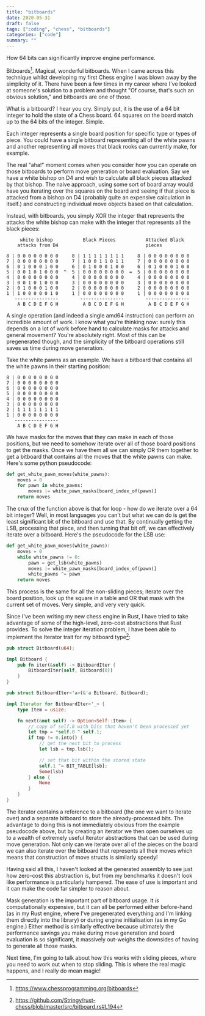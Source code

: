 ```yaml
---
title: "bitboards"
date: 2020-05-31
draft: false
tags: ["coding", "chess", "bitboards"]
categories: ["code"]
summary: ""
---
```


How 64 bits can significantly improve engine performance.

<!--more-->

Bitboards[^1]. Magical, wonderful bitboards. When I came across this technique whilst developing my first 
Chess engine I was blown away by the simplicity of it. There have been a few times in my career where I've 
looked at someone's solution to a problem and thought "Of course, that's such an obvious solution," and 
bitboards are one of those.

What is a bitboard? I hear you cry. Simply put, it is the use of a 64 bit integer to hold the state of a 
Chess board. 64 squares on the board match up to the 64 bits of the integer. Simple.

Each integer represents a single board position for specific type or types of piece. You could have a single 
bitboard representing all of the white pawns and another representing all moves that black rooks can currently 
make, for example.

The real "aha!" moment comes when you consider how you can operate on those bitboards to perform move generation 
or board evaluation. Say we have a white bishop on D4 and wish to calculate all black pieces attacked by that 
bishop. The naive approach, using some sort of board array would have you iterating over the squares on the 
board and seeing if that piece is attacked from a bishop on D4 (probably quite an expensive calculation in itself.)
and constructing individual move objects based on that calculation.

Instead, with bitboards, you simply XOR the integer that represents the attacks the white bishop can make with the 
integer that represents all the black pieces:

```
     white bishop           Black Pieces           Attacked Black
    attacks from D4                                pieces

8 | 0 0 0 0 0 0 0 0     8 | 1 1 1 1 1 1 1 1     8 | 0 0 0 0 0 0 0 0
7 | 0 0 0 0 0 0 0 0     7 | 1 0 0 1 1 0 1 1     7 | 0 0 0 0 0 0 0 0
6 | 0 1 0 0 0 1 0 0     6 | 0 1 0 0 0 1 0 0     6 | 0 1 0 0 0 1 0 0
5 | 0 0 1 0 1 0 0 0  ^  5 | 0 0 0 0 0 0 0 0  =  5 | 0 0 0 0 0 0 0 0
4 | 0 0 0 0 0 0 0 0     4 | 0 0 0 0 0 0 0 0     4 | 0 0 0 0 0 0 0 0
3 | 0 0 1 0 1 0 0 0     3 | 0 0 0 0 0 0 0 0     3 | 0 0 0 0 0 0 0 0
2 | 0 1 0 0 0 1 0 0     2 | 0 0 0 0 0 0 0 0     2 | 0 0 0 0 0 0 0 0
1 | 1 0 0 0 0 0 1 0     1 | 0 0 0 0 0 0 0 0     1 | 0 0 0 0 0 0 0 0
   ----------------        ----------------        ----------------
    A B C D E F G H         A B C D E F G H         A B C D E F G H
```

A single operation (and indeed a single amd64 instruction) can perform an incredible amount of work. 
I know what you're thinking now: surely this depends on a lot of work before hand to calculate masks 
for attacks and general movement? You're absolutely right. Most of this can be pregenerated though, 
and the simplicity of the bitboard operations still saves us time during move generation.

Take the white pawns as an example. We have a bitboard that contains all the white pawns in their starting position:

```
8 | 0 0 0 0 0 0 0 0
7 | 0 0 0 0 0 0 0 0
6 | 0 0 0 0 0 0 0 0
5 | 0 0 0 0 0 0 0 0
4 | 0 0 0 0 0 0 0 0
3 | 0 0 0 0 0 0 0 0
2 | 1 1 1 1 1 1 1 1
1 | 0 0 0 0 0 0 0 0
   ----------------
    A B C D E F G H
```

We have masks for the moves that they can make in each of those positions, but we need to somehow iterate 
over all of those board positions to get the masks. Once we have them all we can simply OR them together to 
get a bitboard that contains all the moves that the white pawns can make. Here's some python pseudocode:

```py
def get_white_pawn_moves(white_pawns):
    moves = 0
    for pawn in white_pawns:
        moves |= white_pawn_masks[board_index_of(pawn)]
    return moves
```

The crux of the function above is that for loop - how do we iterate over a 64 bit integer? Well, in most languages you can't 
but what we can do is get the least significant bit of the bitboard and use that. By continually getting the LSB, 
processing that piece, and then turning that bit off, we can effectively iterate over a bitboard. 
Here's the pseudocode for the LSB use:

```py
def get_white_pawn_moves(white_pawns):
    moves = 0
    while white_pawns != 0:
        pawn = get_lsb(white_pawns)
        moves |= white_pawn_masks[board_index_of(pawn)]
        white_pawns ^= pawn
    return moves
```

This process is the same for all the non-sliding pieces; iterate over the board position, look up the square in a 
table and OR that mask with the current set of moves. Very simple, and very very quick. 

Since I've been writing my new chess engine in Rust, I have tried to take advantage of some of the high-level, zero-cost
abstractions that Rust provides. To solve the integer iteration problem, I have been able to implement the Iterator trait
for my bitboard type[^2]:

```rust
pub struct Bitboard(u64);

impl Bitboard {
    pub fn iter(&self) -> BitboardIter {
        BitboardIter(self, Bitboard(0))
    }
}

pub struct BitboardIter<'a>(&'a Bitboard, Bitboard);

impl Iterator for BitboardIter<'_> {
    type Item = usize;

    fn next(&mut self) -> Option<Self::Item> {
        // copy of self.0 with bits that haven't been processed yet
        let tmp = *self.0 ^ self.1;
        if tmp != 0.into() {
            // get the next bit to process
            let lsb = tmp.lsb();

            // set that bit within the stored state
            self.1 ^= BIT_TABLE[lsb];
            Some(lsb)
        } else {
            None
        }
    }
}
```

The iterator contains a reference to a bitboard (the one we want to iterate over) and a separate bitboard to store
the already-processed bits. The advantage to doing this is not immediately obvious from the example pseudocode above,
but by creating an iterator we then open ourselves up to a wealth of extremely useful Iterator abstractions that can
be used during move generation. Not only can we iterate over all of the pieces on the board we can also iterate over
the bitboard that represents all their moves which means that construction of move structs is similarly speedy!
 
Having said all this, I haven't looked at the generated assembly to see just how zero-cost this abstraction is, 
but from my benchmarks it doesn't look like performance is particularly hampered. The ease of use is important and 
it can make the code far simpler to reason about.

Mask generation is the important part of bitboard usage. It _is_ computationally expensive, but it can all be performed
either before-hand (as in my Rust engine, where I've pregenerated everything and I'm linking them directly into the library)
or during engine initialisation (as in my Go engine.) Either method is similarly effective because ultimately the performance savings
you make during move generation and board evaluation is so significant, it massively out-weighs the downsides of having
to generate all those masks.

Next time, I'm going to talk about how this works with sliding pieces, where you need to work out when to stop sliding.
This is where the real magic happens, and I really do mean magic!

[^1]: https://www.chessprogramming.org/bitboards
[^2]: https://github.com/Stringy/rust-chess/blob/master/src/bitboard.rs#L194
